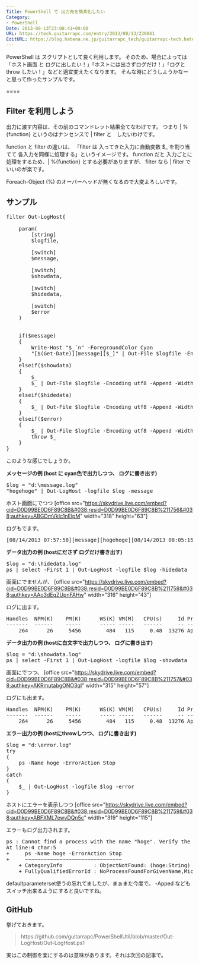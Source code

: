 ```yaml
---
Title: PowerShell で 出力先を簡素化したい
Category:
- PowerShell
Date: 2013-08-13T23:08:41+09:00
URL: https://tech.guitarrapc.com/entry/2013/08/13/230841
EditURL: https://blog.hatena.ne.jp/guitarrapc_tech/guitarrapc-tech.hatenablog.com/atom/entry/11696248318757675903
---
```


PowerShell は スクリプトとして良く利用します。
そのため、場合によっては 「ホスト画面 と ログに出したい！」「ホストには出さずログだけ！」「ログとthrow したい！」などと適宜変えたくなります。
そんな時にどうしようかなーと思って作ったサンプルです。

====


<h2>Filter を利用しよう</h2>
出力に渡す内容は、その前のコマンドレット結果全てなわけです。
つまり | %{function} というのはナンセンスで | filter と　したいわけです。

function と filter の違いは、 「filter は 入ってきた入力に自動変数 $_ を割り当てて 各入力を同様に処理する」というイメージです。
function だと 入力ごとに処理をするため、| %{function} とする必要がありますが、 filter なら | filter でいいのが楽です。

Foreach-Object (%) のオーバーヘッドが無くなるので大変よろしいです。

<h2>サンプル</h2>

<pre class="brush: powershell">
filter Out-LogHost{
        
    param(
        [string]
        $logfile,

        [switch]
        $message,

        [switch]
        $showdata,

        [switch]
        $hidedata,

        [switch]
        $error
    )


    if($message)
    {
        Write-Host &quot;$_`n&quot; -ForegroundColor Cyan
        &quot;[$(Get-Date)][message][$_]&quot; | Out-File $logfile -Encoding utf8 -Append -Width 1024
    }
    elseif($showdata)
    {
        $_
        $_ | Out-File $logfile -Encoding utf8 -Append -Width 1024
    }
    elseif($hidedata)
    {
        $_ | Out-File $logfile -Encoding utf8 -Append -Width 1024
    }
    elseif($error)
    {
        $_ | Out-File $logfile -Encoding utf8 -Append -Width 1024
        throw $_
    }
}
</pre>

このような感じでしょうか。


<strong>メッセージの例 (host に cyan色で出力しつつ、 ログに書き出す)</strong>
<pre class="brush: powershell">
$log = &quot;d:\message.log&quot;
&quot;hogehoge&quot; | Out-LogHost -logfile $log -message
</pre>

ホスト画面にでつつ
[office src="https://skydrive.live.com/embed?cid=D0D99BE0D6F89C8B&#038;resid=D0D99BE0D6F89C8B%211756&#038;authkey=ABGDmVkIc1nElpM" width="318" height="63"]

ログもでます。
<pre class="brush: powershell">
[08/14/2013 07:57:58][message][hogehoge][08/14/2013 08:05:15][message][hogehoge]
</pre>

<strong>データ出力の例 (hostにださず ログだけ書き出す)</strong>
<pre class="brush: powershell">
$log = &quot;d:\hidedata.log&quot;
ps | select -First 1 | Out-LogHost -logfile $log -hidedata
</pre>

画面にでませんが、
[office src="https://skydrive.live.com/embed?cid=D0D99BE0D6F89C8B&#038;resid=D0D99BE0D6F89C8B%211758&#038;authkey=AAo3dEqZUpnFAHw" width="316" height="43"]

ログに出ます。
<pre class="brush: powershell">
Handles  NPM(K)    PM(K)      WS(K) VM(M)   CPU(s)     Id ProcessName                                                                                                                                                                                                                                                                                                                                                                                                                                                                                                                                                                                                                                                                                                                                                                                                                                                                                                                                                                                           
-------  ------    -----      ----- -----   ------     -- -----------                                                                                                                                                                                                                                                                                                                                                                                                                                                                                                                                                                                                                                                                                                                                                                                                                                                                                                                                                                                           
    264      26     5456        484   115     0.48  13276 AppleMobileDeviceHelper                                                                                                                                                                                                                                                                                                                                                                                                                                                                                                                                                                                                                                                                                                                                                                                                                                                                                                                                                                               
</pre>


<strong>データ出力の例 (hostに白文字で出力しつつ、 ログに書き出す)</strong>
<pre class="brush: powershell">
$log = &quot;d:\showdata.log&quot;
ps | select -First 1 | Out-LogHost -logfile $log -showdata
</pre>

画面にでつつ、
[office src="https://skydrive.live.com/embed?cid=D0D99BE0D6F89C8B&#038;resid=D0D99BE0D6F89C8B%211757&#038;authkey=AKRmutabgONO3qI" width="315" height="57"]

ログにも出ます。
<pre class="brush: powershell">
Handles  NPM(K)    PM(K)      WS(K) VM(M)   CPU(s)     Id ProcessName                                                                                                                                                                                                                                                                                                                                                                                                                                                                                                                                                                                                                                                                                                                                                                                                                                                                                                                                                                                           
-------  ------    -----      ----- -----   ------     -- -----------                                                                                                                                                                                                                                                                                                                                                                                                                                                                                                                                                                                                                                                                                                                                                                                                                                                                                                                                                                                           
    264      26     5456        484   115     0.48  13276 AppleMobileDeviceHelper                                                                                                                                                                                                                                                                                                                                                                                                                                                                                                                                                                                                                                                                                                                                                                                                                                                                                                                                                                               
</pre>


<strong>エラー出力の例 (hostにthrowしつつ、 ログに書き出す)</strong>
<pre class="brush: powershell">
$log = &quot;d:\error.log&quot;
try
{
    ps -Name hoge -ErrorAction Stop
}
catch
{
    $_ | Out-LogHost -logfile $log -error
}
</pre>

ホストにエラーを表示しつつ
[office src="https://skydrive.live.com/embed?cid=D0D99BE0D6F89C8B&#038;resid=D0D99BE0D6F89C8B%211759&#038;authkey=ABFXML7ewvDQn5c" width="319" height="115"]

エラーもログ出力されます。
<pre class="brush: powershell">
ps : Cannot find a process with the name &quot;hoge&quot;. Verify the process name and call the cmdlet again.
At line:4 char:5
+     ps -Name hoge -ErrorAction Stop
+     ~~~~~~~~~~~~~~~~~~~~~~~~~~~~~~~
    + CategoryInfo          : ObjectNotFound: (hoge:String) [Get-Process], ProcessCommandException
    + FullyQualifiedErrorId : NoProcessFoundForGivenName,Microsoft.PowerShell.Commands.GetProcessCommand
</pre> 


defaultparameterset使うの忘れてましたが、まぁまた今度で。
-Apped などもスイッチ出来るようにすると良いですね。

<h2>GitHub</h2>
挙げておきます。
<blockquote>https://github.com/guitarrapc/PowerShellUtil/blob/master/Out-LogHost/Out-LogHost.ps1</blockquote>


実はこの制御を楽にするのは意味があります。それは次回の記事で。
